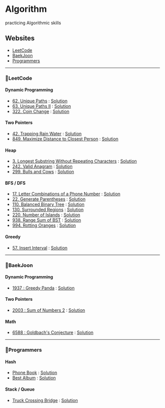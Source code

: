 # Algorithm 
practicing Algorithmic skills

## Websites
- [LeetCode](https://leetcode.com/)
- [BaekJoon](https://www.acmicpc.net/)
- [Programmers](https://programmers.co.kr/learn/challenges)

<hr/>

### 📍LeetCode

#### Dynamic Programming
- [62. Unique Paths](https://leetcode.com/problems/unique-paths/) : [Solution](https://github.com/jiselectric/Algorithm/blob/main/LeetCode/Dynamic%20Programming/62.%20Unique%20Paths.ipynb)
- [63. Unique Paths II](https://leetcode.com/problems/unique-paths-ii/) : [Solution](https://github.com/jiselectric/Algorithm/blob/main/LeetCode/Dynamic%20Programming/63.%20Unique%20Paths%20II.ipynb)
- [322. Coin Change](https://leetcode.com/problems/coin-change/) : [Solution](https://github.com/jiselectric/Algorithm/blob/main/LeetCode/Dynamic%20Programming/322.%20Coin%20Change.ipynb)

#### Two Pointers 
- [42. Trapping Rain Water](https://leetcode.com/problems/trapping-rain-water/) : [Solution](https://github.com/jiselectric/Algorithm/blob/main/LeetCode/Two%20Pointers/42.%20Trapping%20Rain%20Water.ipynb)
- [849. Maximize Distance to Closest Person](https://leetcode.com/problems/maximize-distance-to-closest-person/) : [Solution](https://github.com/jiselectric/Algorithm/blob/main/LeetCode/Two%20Pointers/849.%20Maximize%20Distance%20to%20Closest%20Person.ipynb)

#### Heap
- [3. Longest Substring Without Repeating Characters](https://leetcode.com/problems/longest-substring-without-repeating-characters/) : [Solution](https://github.com/jiselectric/Algorithm/blob/main/LeetCode/Heap/3.%20Longest%20Substring%20Without%20Repeating%20Characters.ipynb)
- [242. Valid Anagram](https://leetcode.com/problems/valid-anagram/) : [Solution](https://github.com/jiselectric/Algorithm/blob/main/LeetCode/Heap/242.%20Valid%20Anagram.ipynb)
- [299. Bulls and Cows](https://leetcode.com/problems/bulls-and-cows/) : [Solution](https://github.com/jiselectric/Algorithm/blob/main/LeetCode/Heap/299.%20Bulls%20and%20Cows.ipynb)


#### BFS / DFS
- [17. Letter Combinations of a Phone Number](https://leetcode.com/problems/letter-combinations-of-a-phone-number/) : [Solution](https://github.com/jiselectric/Algorithm/blob/main/LeetCode/BFS:DFS/17.%20Letter%20Combinations%20of%20a%20Phone%20Number.ipynb)
- [22. Generate Parentheses](https://leetcode.com/problems/generate-parentheses/) : [Solution](https://github.com/jiselectric/Algorithm/blob/main/LeetCode/BFS:DFS/22.%20Generate%20Parentheses.ipynb)
- [110. Balanced Binary Tree](https://leetcode.com/problems/balanced-binary-tree/) : [Solution](https://github.com/jiselectric/Algorithm/blob/main/LeetCode/BFS:DFS/110.%20Balanced%20Binary%20Tree.ipynb)
- [130. Surrounded Regions](https://leetcode.com/problems/surrounded-regions/) : [Solution](https://github.com/jiselectric/Algorithm/blob/main/LeetCode/BFS:DFS/130.%20Surrounded%20Regions.ipynb)
- [220. Number of Islands](https://leetcode.com/problems/number-of-islands/) : [Solution](https://github.com/jiselectric/Algorithm/blob/main/LeetCode/BFS:DFS/200.%20Number%20of%20Islands.ipynb)
- [938. Range Sum of BST](https://leetcode.com/problems/range-sum-of-bst/) : [Solution](https://github.com/jiselectric/Algorithm/blob/main/LeetCode/BFS:DFS/938.%20Range%20Sum%20of%20BST.ipynb)
- [994. Rotting Oranges](https://leetcode.com/problems/rotting-oranges/) : [Solution](https://github.com/jiselectric/Algorithm/blob/main/LeetCode/BFS:DFS/994.%20Rotting%20Oranges.ipynb)

#### Greedy
- [57. Insert Interval](https://leetcode.com/problems/insert-interval/) : [Solution](https://github.com/jiselectric/Algorithm/blob/main/LeetCode/Greedy/57.%20Insert%20Interval.ipynb)
<hr/>

### 📍BaekJoon

#### Dynamic Programming
- [1937 : Greedy Panda](https://www.acmicpc.net/problem/1937) : [Solution](https://github.com/jiselectric/Algorithm/blob/main/Baekjoon/Dynamic%20Programming/greedyPanda.cpp)

#### Two Pointers
- [2003 : Sum of Numbers 2](https://www.acmicpc.net/problem/2003) : [Solution](https://github.com/jiselectric/Algorithm/blob/main/Baekjoon/Two%20Pointers/SumOfNums2.cpp)

#### Math
- [6588 : Goldbach's Conjecture](https://www.acmicpc.net/problem/6588) : [Solution](https://github.com/jiselectric/Algorithm/blob/main/Baekjoon/Math/goldbachConjecture.cpp)

<hr/>

### 📍Programmers

#### Hash
- [Phone Book](https://programmers.co.kr/learn/courses/30/lessons/42577) : [Solution](https://github.com/jiselectric/Algorithm/blob/main/Programmers/Hash/Phonebook.ipynb)
- [Best Album](https://programmers.co.kr/learn/courses/30/lessons/42579) : [Solution](https://github.com/jiselectric/Algorithm/blob/main/Programmers/Hash/Best%20Album.ipynb)

#### Stack / Queue
- [Truck Crossing Bridge](https://programmers.co.kr/learn/courses/30/lessons/42583) : [Solution](https://github.com/jiselectric/Algorithm/blob/main/Programmers/Stack%20:%20Queue/truckCrossingBridge.ipynb)
